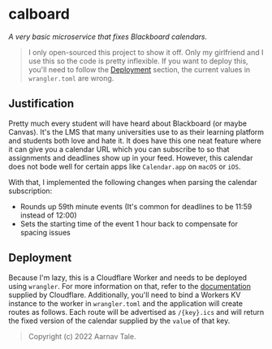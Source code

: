 # calboard
*A very basic microservice that fixes Blackboard calendars.*

> I only open-sourced this project to show it off. Only my girlfriend and I use this so the code is pretty inflexible.
> If you want to deploy this, you'll need to follow the [Deployment](#deployment) section, the current values in `wrangler.toml` are wrong.

## Justification
Pretty much every student will have heard about Blackboard (or maybe Canvas). It's the LMS that many universities use to as their learning platform and students both love and hate it. It does have this one neat feature where it can give you a calendar URL which you can subscribe to so that assignments and deadlines show up in your feed. However, this calendar does not bode well for certain apps like `Calendar.app` on `macOS` or `iOS`.

With that, I implemented the following changes when parsing the calendar subscription:
- Rounds up 59th minute events (It's common for deadlines to be 11:59 instead of 12:00)
- Sets the starting time of the event 1 hour back to compensate for spacing issues

## Deployment
Because I'm lazy, this is a Cloudflare Worker and needs to be deployed using `wrangler`. For more information on that, refer to the [documentation](https://developers.cloudflare.com/workers/) supplied by Cloudflare. Additionally, you'll need to bind a Workers KV instance to the worker in `wrangler.toml` and the application will create routes as follows. Each route will be advertised as `/{key}.ics` and will return the fixed version of the calendar supplied by the `value` of that key.

> Copyright (c) 2022 Aarnav Tale.

